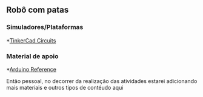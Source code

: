 ## Robô com patas

### Simuladores/Plataformas
*[TinkerCad Circuits](https://www.tinkercad.com/dashboard?type=circuits&collection=designs)

### Material de apoio
*[Arduino Reference](https://www.arduino.cc/reference/pt/)

Então pessoal, no decorrer da realização das atividades estarei adicionando mais materiais e outros tipos de contéudo aqui

###